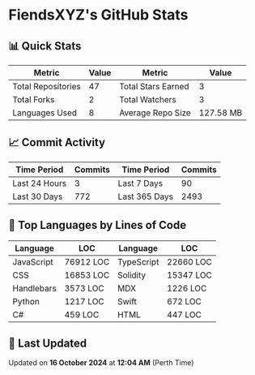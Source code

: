# FiendsXYZ's GitHub Stats

## 📊 Quick Stats

| Metric               | Value       | Metric               | Value       |
|----------------------|-------------|----------------------|-------------|
| Total Repositories   | 47 | Total Stars Earned   | 3 |
| Total Forks          | 2 | Total Watchers       | 3 |
| Languages Used       | 8 | Average Repo Size    | 127.58 MB |

## 📈 Commit Activity

| Time Period      | Commits      | Time Period      | Commits      |
|------------------|--------------|------------------|--------------|
| Last 24 Hours    | 3 | Last 7 Days      | 90 |
| Last 30 Days     | 772 | Last 365 Days    | 2493 |

## 📝 Top Languages by Lines of Code

| Language       | LOC        | Language       | LOC        |
|----------------|------------|----------------|------------|
| JavaScript       | 76912 LOC  | TypeScript       | 22660 LOC  |
| CSS       | 16853 LOC  | Solidity       | 15347 LOC  |
| Handlebars       | 3573 LOC  | MDX       | 1226 LOC  |
| Python       | 1217 LOC  | Swift       | 672 LOC  |
| C#       | 459 LOC  | HTML       | 447 LOC  |

## 📅 Last Updated

Updated on **16 October 2024** at **12:04 AM** (Perth Time)
